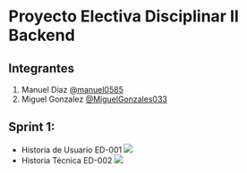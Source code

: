 # Proyecto Electiva Disciplinar II Backend

## Integrantes

1. Manuel Diaz [@manuel0585](https://github.com/manuel0585)
2. Miguel Gonzalez [@MiguelGonzales033](https://github.com/MiguelGonzalez03)

## Sprint 1:
- Historia de Usuario ED-001
![](https://github.com/MiguelGonzalez03/SubirCMDgit/blob/master/Historia%20de%20Usuario.png)
- Historia Técnica ED-002
![](https://github.com/MiguelGonzalez03/SubirCMDgit/blob/master/Historia%20tecnica.jpeg)
